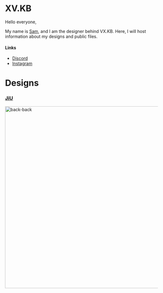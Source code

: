 # XV.KB

Hello everyone,

My name is [Sam](https://samuelle.me), and I am the designer behind VX.KB. Here, I will host information about my designs and public files.

#### Links
- [Discord](https://discord.gg/cFghg3fnHT)
- [Instagram](https://www.instagram.com/_vx.kb/)

# Designs

### [JiU](https://github.com/samuelle107/VX.KB/tree/main/JiU)

<img src="JiU/renders/jiu-top-down-ariel.png" alt="back-back" width="600"/>
